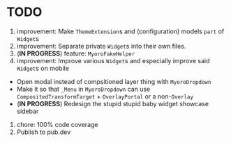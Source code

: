 # TODO

1. improvement: Make `ThemeExtension`s and (configuration) models `part` of `Widget`s
1. improvement: Separate private `Widget`s into their own files.
1. (**IN PROGRESS**) feature: `MyoroFakeHelper`
1. improvement: Improve various `Widget`s and especially improve said `Widget`s on mobile

- Open modal instead of compsitioned layer thing with `MyoroDropdown`
- Make it so that `_Menu` in `MyoroDropdown` can use `CompositedTransformTarget` + `OverlayPortal` or a non-`Overlay`
- (**IN PROGRESS**) Redesign the stupid stupid baby widget showcase sidebar

1. chore: 100% code coverage
1. Publish to pub.dev
